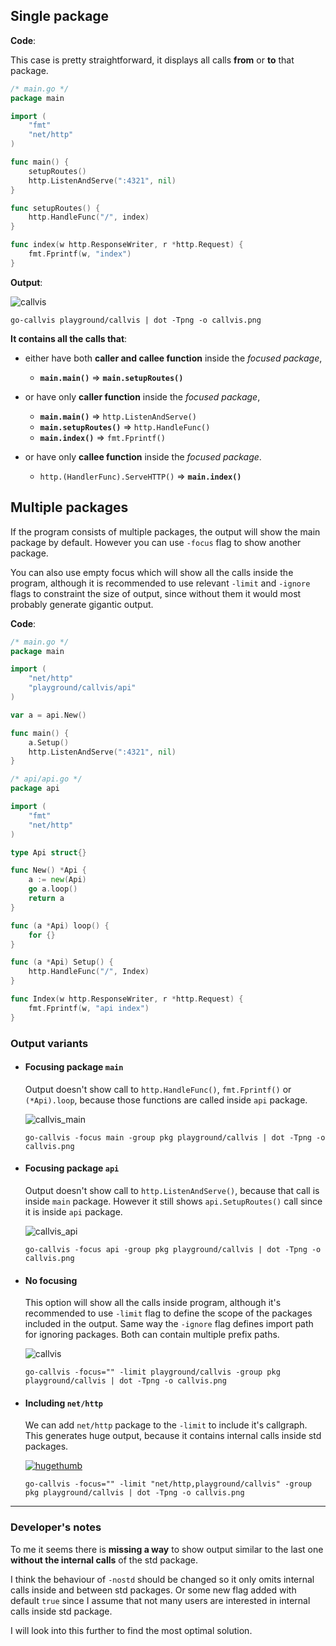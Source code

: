 ## Single package

**Code**:

This case is pretty straightforward, it displays all calls **from** or **to** that package.

```go
/* main.go */
package main

import (
	"fmt"
	"net/http"
)

func main() {
	setupRoutes()
	http.ListenAndServe(":4321", nil)
}

func setupRoutes() {
	http.HandleFunc("/", index)
}

func index(w http.ResponseWriter, r *http.Request) {
	fmt.Fprintf(w, "index")
}
```

**Output**:

  ![callvis](https://cloud.githubusercontent.com/assets/1229233/24300848/147b3336-10ae-11e7-9702-bf376ce2870e.png)

  `go-callvis playground/callvis | dot -Tpng -o callvis.png`

**It contains all the calls that**:

* either have both **caller and callee function** inside the _focused package_,
  
  - __`main.main()`__ => __`main.setupRoutes()`__

* or have only **caller function** inside the _focused package_,
  
  - __`main.main()`__ => `http.ListenAndServe()`
  - __`main.setupRoutes()`__ => `http.HandleFunc()`
  - __`main.index()`__ => `fmt.Fprintf()`

* or have only **callee function** inside the _focused package_.
  
  - `http.(HandlerFunc).ServeHTTP()` => __`main.index()`__


## Multiple packages

If the program consists of multiple packages, the output will show the main package by default. 
However you can use `-focus` flag to show another package. 

You can also use empty focus which will show all the calls inside the program, although it is recommended to use relevant `-limit` and `-ignore` flags to constraint the size of output, since without them it would most probably generate gigantic output.

**Code**:

```go
/* main.go */
package main

import (
	"net/http"
	"playground/callvis/api"
)

var a = api.New()

func main() {
	a.Setup()
	http.ListenAndServe(":4321", nil)
}
```

```go
/* api/api.go */
package api

import (
	"fmt"
	"net/http"
)

type Api struct{}

func New() *Api {
	a := new(Api)
	go a.loop()
	return a
}

func (a *Api) loop() {
	for {}
}

func (a *Api) Setup() {
	http.HandleFunc("/", Index)
}

func Index(w http.ResponseWriter, r *http.Request) {
	fmt.Fprintf(w, "api index")
}
```

### Output variants

- #### Focusing package `main`
  
  Output doesn't show call to `http.HandleFunc()`, `fmt.Fprintf()` or `(*Api).loop`, because those functions are called inside `api` package.
  
  ![callvis_main](http://imgur.com/HIgi7eW.png)

  `go-callvis -focus main -group pkg playground/callvis | dot -Tpng -o callvis.png`

- #### Focusing package `api`
  
  Output doesn't show call to `http.ListenAndServe()`, because that call is inside `main` package. 
  However it still shows `api.SetupRoutes()` call since it is inside `api` package.

  ![callvis_api](http://imgur.com/ohAoLwd.png)

  `go-callvis -focus api -group pkg playground/callvis | dot -Tpng -o callvis.png`

- #### No focusing

  This option will show all the calls inside program, although it's recommended to use `-limit` flag to define the scope of the packages included in the output. Same way the `-ignore` flag defines import path for ignoring packages. Both can contain multiple prefix paths.

  ![callvis](http://imgur.com/6puJq6Q.png)

  `go-callvis -focus="" -limit playground/callvis -group pkg playground/callvis | dot -Tpng -o callvis.png`

- #### Including `net/http`

  We can add `net/http` package to the `-limit` to include it's callgraph. This generates huge output, because it 
  contains internal calls inside std packages.

  [![hugethumb](https://cloud.githubusercontent.com/assets/1229233/24303891/eb0fe32a-10b7-11e7-8989-0ac49f28c30f.png)](https://cloud.githubusercontent.com/assets/1229233/24303606/e5e8d4ac-10b6-11e7-8712-0a6aa2441cda.jpg)

  `go-callvis -focus="" -limit "net/http,playground/callvis" -group pkg playground/callvis | dot -Tpng -o callvis.png`

----
### Developer's notes

To me it seems there is **missing a way** to show output similar to the last one **without the internal calls** of the std package.

I think the behaviour of `-nostd` should be changed so it only omits internal calls inside and between std packages. Or some new flag added with default `true` since I assume that not many users are interested in internal calls inside std package.

I will look into this further to find the most optimal solution.